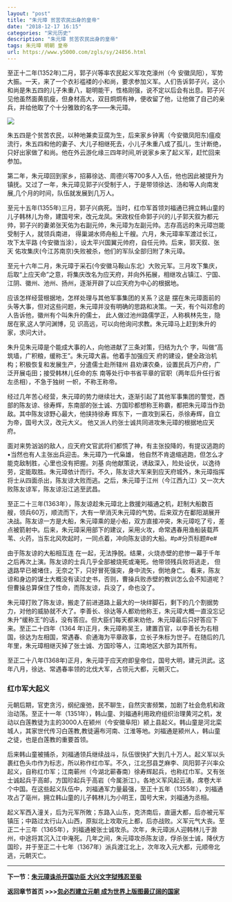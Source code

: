 ```yaml
---
layout: "post"
title: "朱元璋 贫苦农民出身的皇帝"
date: "2018-12-17 16:15"
categories: "宋元历史"
description: "朱元璋 贫苦农民出身的皇帝"
tags: 朱元璋 明朝 皇帝
url: https://www.y5000.com/zgls/sy/24856.html
---
```






至正十二年(1352年)二月，郭子兴等率农民起义军攻克濠州（今
安徽凤阳），军势大振。一天，来了一个衣衫褴褛的小和尚，要求参加义军。人们告诉郭子兴，这小和尚是朱五四的儿子朱重八，聪明能干，性格刚强，说不定以后会有出息。郭子兴见他虽然面黄肌瘦，但身材高大，双目炯炯有神，便收留了他，让他做了自己的亲兵，并给他取了个十分雅致的名字——朱元璋。

![](https://img.y5000.com/uploads/allimg/170809/8-1FP91I95b26.jpg)

朱五四是个贫苦农民，以种地兼卖豆腐为生，后来家乡钟离（今安徽凤阳东)瘟疫流行，朱五四和他的妻子、大儿子相继死去，小儿子朱重八成了孤儿，生计断绝，只好出家做了和尚。他在外云游化缘三四年时间,听说家乡来了起义军，赶忙回来参加。

第二年，朱元璋回到家乡，招募徐达、周德兴等700多人入伍，他也因此被提升为镇抚。又过了一年，朱元璋见郭子兴受制于人，于是带领徐达、汤和等人向南发展,几个月的时间，队伍就发展到几万人。

至元十五年(1355年)三月，郭子兴病死。当时，红巾军首领刘福通已拥立韩山童的儿子韩林儿为帝，建国号宋，改元龙凤。宋政权任命郭子兴的儿子郭天叙为都元帅，郭子兴的妻弟张天佑为右副元帅，朱元璋为左副元帅。志存高远的朱元璋岂能受制于人，就领兵南进，
得巢湖水师舟船上千艘。六月，朱元璋率军渡过长江，攻下太平路 (今安徽当涂），设太平兴国翼元帅府，自任元帅。后来，郭天叙、张天
佑攻集庆(今江苏南京)失败被杀，他们的军队全部归附了朱元璋。

至元十六年二月，朱元璋于采石(今安徽马鞍山东北）大败元军。三月攻下集庆，后取“上应天命”之意，将集庆改名为应天府，并向外拓展，相继攻占镇江、宁国、江阴、徽州、池州、扬州，逐渐开辟了以应天府为中心的根据地。

应该怎样经营根据地，怎样处理与其他军事集团的关系？这是
摆在朱元璋面前的头等大事，但对这些问题，朱元璋并没有明确的思路和决策。一天，有个叫邓愈的人告诉他，徽州有个叫朱升的儒士，
此人做过池州路儒学正，人称枫林先生，隐居在家,这人学问渊博，见 识高远，可以向他询问求教。朱元璋马上赶到朱升的家，求问大计。

朱升见朱元璋是个能成大事的人，向他进献了三条对策，归结为九个 字，叫做“高筑墙，广积粮，缓称王”。朱元璋大喜。他着手加强应天
府的建设，健全政治机构；积极恢复和发展生产，分遣儒士赴所辖州 县劝课农桑，设置民兵万户府，广泛开展屯田；接受韩林儿任命的东
南等处行中书省平章的官职（两年后升任行省左丞相），不急于独树 一帜，不称王称帝。

经过几年苦心经营，朱元璋的势力继续壮大，逐渐引起了其他军事集团的警觉，西部的陈友谅、徐寿辉，东南部的张士诚、方国珍都想称王称霸，都把朱元璋当作劲敌。其中陈友谅野心最大，他挟持徐寿
辉东下，一直攻到采石，杀徐寿辉，自立为帝，国号大汉，改元大义。 他又派人约张士诚共同进攻朱元璋的根据地应天府。

面对来势汹汹的敌人，应天府文官武将们都慌了神，有主张投降的，有提议逃跑的•当然也有人主张出兵迎击。朱元璋乃一代枭雄，
他自然不肯退缩逃跑，但怎么才能克敌制胜，心里也没有把握。刘基
向他献策说，诱敌深入，险处设伏，以逸待劳，定能取胜。朱元璋依计而行。不久，陈友谅大军来到应天府城外，朱元璋指挥将士从四面杀出，陈友谅大败而逃。之后，朱元璋于江州（今江西九江）又一次大败陈友谅军，陈友谅沿江逃至武昌。

至正二十三年(1363年），陈友谅趁朱元璋北上救援刘福通之机，赶制大船数百艘，领兵60万，顺流而下，大有一举消灭朱元璋的气势。后来双方在鄱阳湖展开决战。陈友谅一方是大船，朱元璋乘的是小船，双方直接冲突，朱元璋吃了亏，差点被箭射中。后来，朱元璋采用部下的建议，采用火攻，命常遇春用渔船装载芦苇、火药，当东北风吹起时，一同点着，冲向陈友谅的大船。#p#分页标题#e#

由于陈友谅的大船相互连 在一起，无法挣脱。结果，火烧赤壁的悲惨一幕于千年之后再次上演。陈友谅的士兵几乎全部被烧死或淹死。他带领残兵败将逃走，
但退路早已被堵住，无奈之下，只好冒死强突，身中流矢，倒地身亡。
看来，陈友谅和身边的谋士大概没有读过史书，否则，曹操兵败赤壁的教训怎么会不知道呢？但曹操总算保住了性命，而陈友谅，兵没了，命也没了。

朱元璋打败了陈友谅，搬走了前进道路上最大的一块绊脚石，剩下的几个割据势力，对他的威胁就不大了。李善长、徐达等人都劝他称王，朱元璋大概一直没忘记朱升“缓称王”的话，没有答应。但大臣们每天都来劝他，朱元璋最后只好答应下来。至正二十四年（1364
年)正月，朱元璋称吴王，建置百官，以李善长为右相国，徐达为左相国，常遇春、俞通海为平章政事，立长子朱标为世子。在随后的几年里，朱元璋相继灭掉了张士诚、方国珍等人，江南地区大部为其所有。

至正二十八年(1368年)正月，朱元璋于应天府即皇帝位，国号大明，建元洪武。这年八月，徐达、常遇春率领的北伐大军，占领元大都，元朝灭亡。

###  红巾军大起义

元朝后期，官吏贪污，纲纪废弛，民不聊生，自然灾害频繁，加剧了社会危机和政治动荡。至正十一年（1351年），韩山童、刘福通利用政府组织治理黄河之机，发动以白莲教徒为主的3000人在颍州（今安徽阜阳）颍上县起义。韩山童是河北栾城人，其家世代传习白莲教,教徒遍布河南、江淮等地。刘福通是颍州人，韩山童之徒，也是白莲教的重要首领。

后来韩山童被捕杀，刘福通领兵继续战斗，队伍很快扩大到几十万人。起义军以头裹红色头巾作为标志，所以称作红巾军。不久，江北邳县芝麻李、凤阳郭子兴率众起义，自称红巾军；江南蕲州（今湖北蕲春南）徐寿辉起兵，也称红巾军。又有张士诚起兵于高邮，方国珍起兵于高岩（今属浙江）。各地义军风起云涌，席卷大半个中国。在这些起义队伍中，刘福通军力量最强，至正十五年（1355年），刘福通攻占了亳州，拥立韩山童的儿子韩林儿为小明王，国号大宋，刘福通为丞相。

起义军西入潼关，后为元军所敗；东路入山东，克济南后，直逼大都，后亦被元军镇压；中路过太行山入山西，原拟北上攻取元上都，后亦战败。义军元气大丧。至正二十三年（1365年），刘福通被张士诚攻杀。次年，朱元璋派人迎韩林儿于滁州，中途将其沉入江中淹死。几年之间，朱元璋攻杀陈友谅，俘杀张士诚，降伏方国珍，并于至正二十七年（1367年）派兵渡江北上，次年攻入元大都，元顺帝北逃，元朝灭亡。

* * *

**下一节：[朱元璋诛杀开国功臣 大兴文字狱残忍至极](https://www.y5000.com/zgls/mq/24865.html)**

**返回章节首页 >>>[忽必烈建立元朝
成为世界上版图最辽阔的国家](https://www.y5000.com/zgls/sy/24929.html)**

